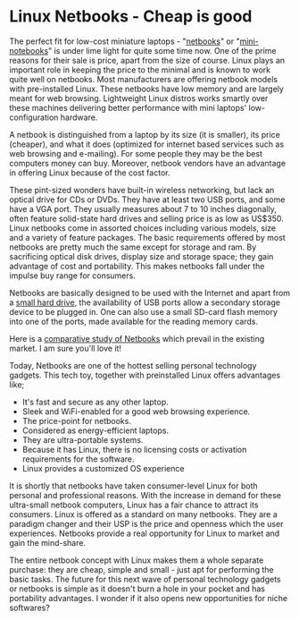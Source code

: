 # Linux Netbooks - Cheap is good

The perfect fit for low-cost miniature laptops - "<a href="http://en.wikipedia.org/wiki/Netbook">netbooks</a>" or "<a href="http://gizmodo.com/5123712/hp-mini-2140-netbook-outdoes-the-2133-with-atom-processor-and-169-led-screen">mini-notebooks</a>" is under lime light for quite some time now. One of the prime reasons for their sale is price, apart from the size of course. Linux plays an important role in keeping the price to the minimal and is known to work quite well on netbooks. Most manufacturers are offering netbook models with pre-installed Linux. These netbooks have low memory and are largely meant for web browsing. Lightweight Linux distros works smartly over these machines delivering better performance with mini laptops' low-configuration hardware.

A netbook is distinguished from a laptop by its size (it is smaller), its price (cheaper), and what it does (optimized for internet based services such as web browsing and e-mailing). For some people they may be the best computers money can buy. Moreover, netbook vendors have an advantage in offering Linux because of the cost factor.

These pint-sized wonders have built-in wireless networking, but lack an optical drive for CDs or DVDs. They have at least two USB ports, and some have a VGA port. They usually measures about 7 to 10 inches diagonally, often feature solid-state hard drives and selling price is as low as US$350. Linux netbooks come in assorted choices including various models, size and a variety of feature packages. The basic requirements offered by most netbooks are pretty much the same except for storage and ram. By sacrificing optical disk drives, display size and storage space; they gain advantage of cost and portability. This makes netbooks fall under the impulse buy range for consumers.

Netbooks are basically designed to be used with the Internet and apart from a <a href="http://news.cnet.com/8301-13924_3-10145481-64.html?part=rss&amp;subj=news">small hard drive</a>, the availability of USB ports allow a secondary storage device to be plugged in. One can also use a small SD-card flash memory into one of the ports, made available for the reading memory cards.

Here is a <a href="http://en.wikipedia.org/wiki/Comparison_of_netbooks">comparative study of Netbooks</a> which prevail in the existing market. I am sure you'll love it!

Today, Netbooks are one of the hottest selling personal technology gadgets. This tech toy, together with preinstalled Linux offers advantages like;

- It's fast and secure as any other laptop.
- Sleek and WiFi-enabled for a good web browsing experience.
- The price-point for netbooks.
-  Considered as energy-efficient laptops.
- They are ultra-portable systems.
- Because it has Linux, there is no licensing costs or activation requirements for the software.
- Linux provides a customized OS experience

It is shortly that netbooks have taken consumer-level Linux for both personal and professional reasons. With the increase in demand for these ultra-small netbook computers, Linux has a fair chance to attract its consumers. Linux is offered as a standard on many netbooks. They are a paradigm changer and their USP is the price and openness which the user experiences. Netbooks provide a real opportunity for Linux to market and gain the mind-share. 

The entire netbook concept with Linux makes them a whole separate purchase: they are cheap, simple and small - just apt for performing the basic tasks. The future for this next wave of personal technology gadgets or netbooks is simple as it doesn't burn a hole in your pocket and has portability advantages. I wonder if it also opens new opportunities for niche softwares?
